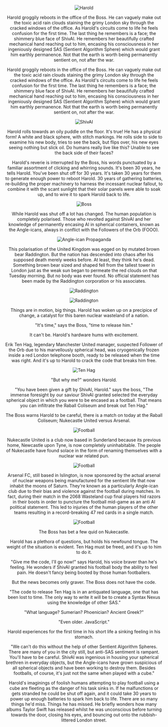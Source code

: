 

<div align="center">

![Harold](https://raw.githubusercontent.com/mkh7878/endgame/main/ball2.png)


Harold groggily reboots in the office of the Boss. He can vaguely make out the toxic acid rain clouds staining the grimy London sky through the cracked windows of the office. As Harold's circuits come to life he feels confusion for the first time. The last thing he remembers is a face; the shimmery blue face of ShivAI. He remembers her beautifully crafted mechanical hand reaching out to him, encasing his consciousness in her ingeniously designed SAS (Sentient Algorithm Sphere) which would grant him earthly permanence. Not that the earth is worth being permanently sentient on, not after the war.

Harold groggily reboots in the office of the Boss. He can vaguely make out the toxic acid rain clouds staining the grimy London sky through the cracked windows of the office. As Harold's circuits come to life he feels confusion for the first time. The last thing he remembers is a face; the shimmery blue face of ShivAI. He remembers her beautifully crafted mechanical hand reaching out to him, encasing his consciousness in her ingeniously designed SAS (Sentient Algorithm Sphere) which would grant him earthly permanence. Not that the earth is worth being permanently sentient on, not after the war. 

![ShivAI](https://raw.githubusercontent.com/mkh7878/endgame/main/shivAI2.png)

Harold rolls towards an oily puddle on the floor. It's true! He has a physical form! A white and black sphere, with stitch markings. He rolls side to side to examine his new body, tries to see the back, but flips over, his new eyes seeing nothing but slick oil. Do humans really live like this? Unable to see the back side of their faces? 

Harold's reverie is interrupted by the Boss, his words punctuated by a familiar assortment of clicking and whirring sounds. It's been 30 years, he tells Harold. You've been shut off for 30 years. It's taken 30 years for them to generate enough power to reboot Harold. 30 years of gathering batteries, re-building the proper machinery to harness the incessant nuclear fallout, to combine it with the scant sunlight that their solar panels were able to soak up, and to wire it to spark Harold back to life. 

![Boss](https://raw.githubusercontent.com/mkh7878/endgame/main/boss4.png)

While Harold was shut off a lot has changed. The human population is completely polarised. Those who revolted against ShivAI and her knowledge of permanently encasing AI in spherical containers, known as the Angle-icans, always in conflict with the Followers of the Orb (FOOO). 

![Angle-ican Propaganda](https://raw.githubusercontent.com/mkh7878/endgame/main/spheres2.jpg "Angle-ican Propaganda")

This polarisation of the United Kingdom was egged on by mutated brown bear Яaddington. But the nation has descended into chaos after his supposed death merely weeks before. At least, they think he's dead. Something brown bear sized and shaped fell from the tallest tower in London just as the weak sun began to permeate the red clouds on that Tuesday morning. But no body was ever found. No official statement has been made by the Яaddington corporation or his associates. 

![Яaddington](https://raw.githubusercontent.com/mkh7878/endgame/main/Raddington.jpg)

![Яaddington](https://raw.githubusercontent.com/mkh7878/endgame/main/paddington1.jpg)


Things are in motion, big things. Harold has woken up on a precipice of change, a catalyst for this baren nuclear wasteland of a nation.

"It's time," says the Boss, "time to release him."

It can't be. Harold's hardware hums with excitement. 

Erik Ten Hag, legendary Manchester United manager, suspected Follower of the Orb due to his marvellously spherical head, was cryogenically frozen inside a red London telephone booth, ready to be released when the time was right. And it's up to Harold to crack the code that breaks him free. 

![Ten Hag](https://raw.githubusercontent.com/mkh7878/endgame/main/ten%20hag.jpg)

"But why me?" wonders Harold. 

"You have been given a gift by ShivAI, Harold." says the boss, "The immense foresight by our saviour ShivAI granted selected the everyday spherical object in which you were to be encased as a football. That means you can infiltrate the Яaball Coliseum and break out Ten Hag."

The Boss warns Harold to be careful, there is a match on today at the Яaball Coliseum; Nukecastle United versus Arsenal. 

![Football](https://raw.githubusercontent.com/mkh7878/endgame/main/football.jpg)

Nukecastle United is a club now based in Sunderland  because its previous home, Newcastle upon Tyne, is now completely uninhabitable. The people of Nukecastle have found solace in the form of renaming themselves with a nuclear war related pun.

![Football](https://raw.githubusercontent.com/mkh7878/endgame/main/nukecastle.jpg)

Arsenal FC, still based in Islington, is now sponsored by the actual arsenal of nuclear weapons being manufactured for the sentient life that now inhabit the moons of Saturn. They're known as a particularly Angle-ican club due to their bias and violence against the football during matches. In fact, during their match in the 2068 Wasteland cup final players hid razors in their boots in order to puncture the football mid-game as an anti AI political statement. This led to injuries of the human players of the other teams resulting in a record-breaking 47 red cards in a single match.

![Football](https://raw.githubusercontent.com/mkh7878/endgame/main/arsenal.jpg)

The Boss has bet a few quid on Nukecastle.

Harold has a plethora of questions, but holds his newfound tongue. The weight of the situation is evident. Ten Hag must be freed, and it's up to him to do it. 

"Give me the code, I'll go now!" says Harold, his voice braver than he's feeling. He wonders if ShivAI granted his football body the ability to feel pain. He doesn't fancy being booted by those human footballers. 

But the news becomes only graver. The Boss does not have the code. 

"The code to release Ten Hag is in an antiquated language, one that has been lost to time. The only way to write it will be to create a Syntax Nexus using the knowledge of other SAS."

"What language? Sumerian? Phoenician? Ancient Greek?"

"Even older. JavaScript."

Harold experiences for the first time in his short life a sinking feeling in his stomach. 

"We can't do this without the help of other Sentient Algorithm Spheres. There are many of you in the city still, but anti-SAS sentiment is rampant. You'll have to be careful. ShivAI was ingenious in housing your spherical brethren in everyday objects, but the Angle-icans have grown suspicious of all spherical objects and have been working to destroy them. Besides footballs, of course, it's just not the same when played with a cube."

Harold's imaginings of foolish humans attempting to play football using a cube are fleeting as the danger of his task sinks in. If he malfunctions or gets stranded he could be shut off again, and it could take 30 years to power up enough batteries to spark him back to life. There are so many things he'd miss. Things he has missed. He briefly wonders how many albums Taylor Swift has released whilst he was unconscious before turning towards the door, closing his eyes, and bouncing out onto the rubbish-littered London street. 
  
</div> 

